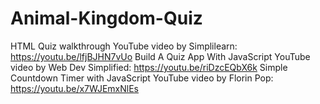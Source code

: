 # Animal-Kingdom-Quiz


HTML Quiz walkthrough YouTube video by Simplilearn: https://youtu.be/lfjBJHN7vUo
Build A Quiz App With JavaScript YouTube video by Web Dev Simplified: https://youtu.be/riDzcEQbX6k
Simple Countdown Timer with JavaScript YouTube video by Florin Pop: https://youtu.be/x7WJEmxNlEs
